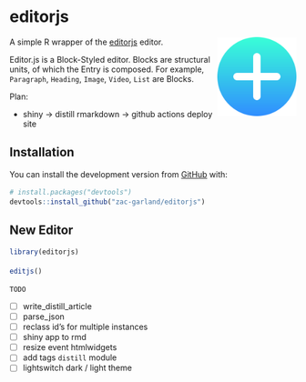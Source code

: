 
<!-- README.md is generated from README.Rmd. Please edit that file -->

# editorjs

<img src='man/figures/logo.svg' align="right" height="139" />

A simple R wrapper of the
[editorjs](https://github.com/codex-team/editor.js) editor.

Editor.js is a Block-Styled editor. Blocks are structural units, of
which the Entry is composed. For example, `Paragraph`, `Heading`,
`Image`, `Video`, `List` are Blocks.

Plan:

  - shiny -\> distill rmarkdown -\> github actions deploy site

## Installation

You can install the development version from
[GitHub](https://github.com/) with:

``` r
# install.packages("devtools")
devtools::install_github("zac-garland/editorjs")
```

## New Editor

``` r
library(editorjs)

editjs()
```

`TODO`

  - [ ] write\_distill\_article
  - [ ] parse\_json
  - [ ] reclass id’s for multiple instances
  - [ ] shiny app to rmd
  - [ ] resize event htmlwidgets
  - [ ] add tags `distill` module
  - [ ] lightswitch dark / light theme
